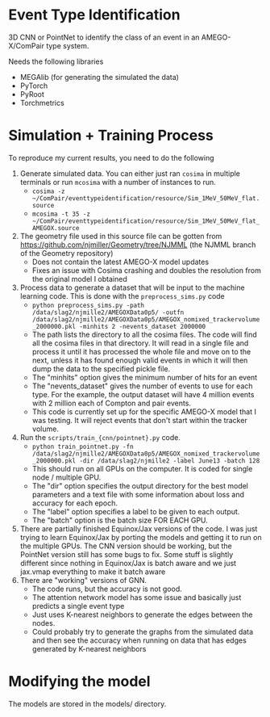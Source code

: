# Event Type Identification
3D CNN or PointNet to identify the class of an event in an AMEGO-X/ComPair type system.

Needs the following libraries
* MEGAlib (for generating the simulated the data)
* PyTorch
* PyRoot
* Torchmetrics

# Simulation + Training Process

To reproduce my current results, you need to do the following

1. Generate simulated data. You can either just ran `cosima` in multiple terminals or run `mcosima` with a number of instances to run. 
    * `cosima -z ~/ComPair/eventtypeidentification/resource/Sim_1MeV_50MeV_flat.source`
    * `mcosima -t 35 -z ~/ComPair/eventtypeidentification/resource/Sim_1MeV_50MeV_flat_AMEGOX.source`
2. The geometry file used in this source file can be gotten from https://github.com/njmiller/Geometry/tree/NJMML (the NJMML branch of the Geometry repository)
    * Does not contain the latest AMEGO-X model updates
    * Fixes an issue with Cosima crashing and doubles the resolution from the original model I obtained
4. Process data to generate a dataset that will be input to the machine learning code. This is done with the `preprocess_sims.py` code
    * `python preprocess_sims.py -path /data/slag2/njmille2/AMEGOXData0p5/ -outfn /data/slag2/njmille2/AMEGOXData0p5/AMEGOX_nomixed_trackervolume_2000000.pkl -minhits 2 -nevents_dataset 2000000`
    * The path lists the directory to all the cosima files. The code will find all the cosima files in that directory. It will read in a single file and process it until it has processed the whole file and move on to the next, unless it has found enough valid events in which it will then dump the data to the specified pickle file.
    * The "minhits" option gives the minimum number of hits for an event
    * The "nevents_dataset" gives the number of events to use for each type. For the example, the output dataset will have 4 million events with 2 million each of Compton and pair events.
    * This code is currently set up for the specific AMEGO-X model that I was testing. It will reject events that don't start within the tracker volume.
5. Run the `scripts/train_{cnn/pointnet}.py` code. 
    * `python train_pointnet.py -fn /data/slag2/njmille2/AMEGOXData0p5/AMEGOX_nomixed_trackervolume_2000000.pkl -dir /data/slag2/njmille2 -label June13 -batch 128`
    * This should run on all GPUs on the computer. It is coded for single node / multiple GPU.
    * The "dir" option specifies the output directory for the best model parameters and a text file with some information about loss and accuracy for each epoch.
    * The "label" option specifies a label to be given to each output.
    * The "batch" option is the batch size FOR EACH GPU.
6. There are partially finished Equinox/Jax versions of the code. I was just trying to learn Equinox/Jax by porting the models and getting it to run on the multiple GPUs. The CNN version should be working, but the PointNet version still has some bugs to fix. Some stuff is slightly different since nothing in Equinox/Jax is batch aware and we just jax.vmap everything to make it batch aware
7. There are "working" versions of GNN.
    * The code runs, but the accuracy is not good.
    * The attention network model has some issue and basically just predicts a single event type
    * Just uses K-nearest neighbors to generate the edges between the nodes.
    * Could probably try to generate the graphs from the simulated data and then see the accuracy when running on data that has edges generated by K-nearest neighbors

# Modifying the model

The models are stored in the models/ directory.
